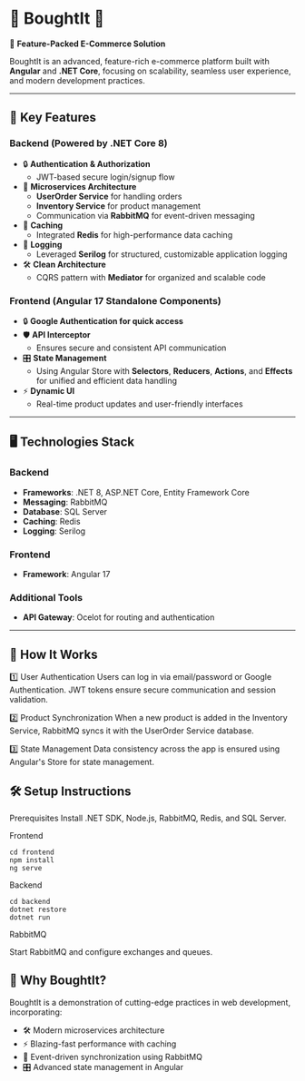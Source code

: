# 🌟 **BoughtIt** 🌟  
🎉 **Feature-Packed E-Commerce Solution**  

BoughtIt is an advanced, feature-rich e-commerce platform built with **Angular** and **.NET Core**, focusing on scalability, seamless user experience, and modern development practices.  

---

## 🚀 **Key Features**  

### Backend (Powered by .NET Core 8)  
- 🔒 **Authentication & Authorization**  
  - JWT-based secure login/signup flow  
- 📡 **Microservices Architecture**  
  - **UserOrder Service** for handling orders  
  - **Inventory Service** for product management  
  - Communication via **RabbitMQ** for event-driven messaging  
- 🔄 **Caching**  
  - Integrated **Redis** for high-performance data caching  
- 📜 **Logging**  
  - Leveraged **Serilog** for structured, customizable application logging  
- 🛠️ **Clean Architecture**  
  - CQRS pattern with **Mediator** for organized and scalable code  

### Frontend (Angular 17 Standalone Components)  
- 🔒 **Google Authentication for quick access**
- 🛡️ **API Interceptor**  
  - Ensures secure and consistent API communication  
- 🎛️ **State Management**  
  - Using Angular Store with **Selectors**, **Reducers**, **Actions**, and **Effects** for unified and efficient data handling  
- ⚡ **Dynamic UI**  
  - Real-time product updates and user-friendly interfaces  

---

## 🖥️ **Technologies Stack**  

### Backend  
- **Frameworks**: .NET 8, ASP.NET Core, Entity Framework Core  
- **Messaging**: RabbitMQ  
- **Database**: SQL Server  
- **Caching**: Redis  
- **Logging**: Serilog  

### Frontend  
- **Framework**: Angular 17   

### Additional Tools  
- **API Gateway**: Ocelot for routing and authentication  

---


## 🎯 How It Works

1️⃣ User Authentication
Users can log in via email/password or Google Authentication.
JWT tokens ensure secure communication and session validation.

2️⃣ Product Synchronization
When a new product is added in the Inventory Service, RabbitMQ syncs it with the UserOrder Service database.

3️⃣ State Management
Data consistency across the app is ensured using Angular's Store for state management.

## 🛠️ Setup Instructions

Prerequisites
Install .NET SDK, Node.js, RabbitMQ, Redis, and SQL Server.

Frontend

	cd frontend
	npm install
	ng serve
 
Backend

	cd backend
	dotnet restore
	dotnet run
 
RabbitMQ

Start RabbitMQ and configure exchanges and queues.

## 🌟 Why BoughtIt?

BoughtIt is a demonstration of cutting-edge practices in web development, incorporating:

- 🛠️ Modern microservices architecture
- ⚡ Blazing-fast performance with caching
- 🔄 Event-driven synchronization using RabbitMQ
- 🎛️ Advanced state management in Angular
